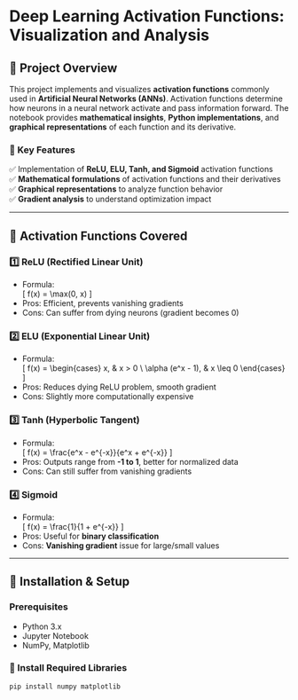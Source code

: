 # Deep Learning Activation Functions: Visualization and Analysis

## **📌 Project Overview**
This project implements and visualizes **activation functions** commonly used in **Artificial Neural Networks (ANNs)**. Activation functions determine how neurons in a neural network activate and pass information forward. The notebook provides **mathematical insights**, **Python implementations**, and **graphical representations** of each function and its derivative.

### **🚀 Key Features**
✅ Implementation of **ReLU, ELU, Tanh, and Sigmoid** activation functions  
✅ **Mathematical formulations** of activation functions and their derivatives  
✅ **Graphical representations** to analyze function behavior  
✅ **Gradient analysis** to understand optimization impact  

---

## **📌 Activation Functions Covered**
### **1️⃣ ReLU (Rectified Linear Unit)**
- Formula:  
  \[
  f(x) = \max(0, x)
  \]
- Pros: Efficient, prevents vanishing gradients  
- Cons: Can suffer from dying neurons (gradient becomes 0)  

### **2️⃣ ELU (Exponential Linear Unit)**
- Formula:  
  \[
  f(x) =
  \begin{cases} 
  x, & x > 0 \\
  \alpha (e^x - 1), & x \leq 0
  \end{cases}
  \]
- Pros: Reduces dying ReLU problem, smooth gradient  
- Cons: Slightly more computationally expensive  

### **3️⃣ Tanh (Hyperbolic Tangent)**
- Formula:  
  \[
  f(x) = \frac{e^x - e^{-x}}{e^x + e^{-x}}
  \]
- Pros: Outputs range from **-1 to 1**, better for normalized data  
- Cons: Can still suffer from vanishing gradients  

### **4️⃣ Sigmoid**
- Formula:  
  \[
  f(x) = \frac{1}{1 + e^{-x}}
  \]
- Pros: Useful for **binary classification**  
- Cons: **Vanishing gradient** issue for large/small values  

---

## **📌 Installation & Setup**
### **Prerequisites**
- Python 3.x
- Jupyter Notebook
- NumPy, Matplotlib

### **📌 Install Required Libraries**
```bash
pip install numpy matplotlib
